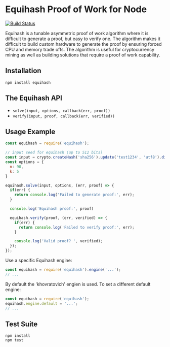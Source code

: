 # Equihash Proof of Work for Node

[![Build Status](https://ci.digitalbazaar.com/buildStatus/icon?job=equihash)](https://ci.digitalbazaar.com/job/equihash)

Equihash is a tunable asymmetric proof of work algorithm where it is difficult
to generate a proof, but easy to verify one. The algorithm makes it difficult
to build custom hardware to generate the proof by ensuring forced CPU and
memory trade offs. The algorithm is useful for cryptocurrency mining as
well as building solutions that require a proof of work capability.

## Installation

```
npm install equihash
```

## The Equihash API
- `solve(input, options, callback(err, proof))`
- `verify(input, proof, callback(err, verified))`

## Usage Example
```javascript
const equihash = require('equihash');

// input seed for equihash (up to 512 bits)
const input = crypto.createHash('sha256').update('test1234', 'utf8').digest();
const options = {
  n: 90,
  k: 5
}

equihash.solve(input, options, (err, proof) => {
  if(err) {
    return console.log('Failed to generate proof:', err);
  }

  console.log('Equihash proof:', proof)

  equihash.verify(proof, (err, verified) => {
    if(err) {
      return console.log('Failed to verify proof:', err);
    }

    console.log('Valid proof? ', verified);
  });
});
```

Use a specific Equihash engine:
```javascript
const equihash = require('equihash').engine('...');
// ...
```

By default the 'khovratovich' engien is used. To set a different default
engine:
```javascript
const equihash = require('equihash');
equihash.engine.default = '...';
// ...
```

## Test Suite

```
npm install
npm test
```
